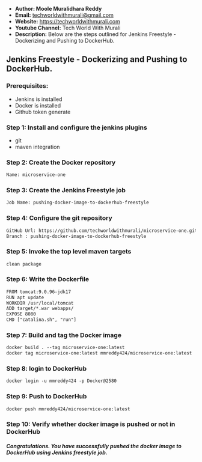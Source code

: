 + <b>Author: Moole Muralidhara Reddy</b></br>
+ <b>Email:</b> techworldwithmurali@gmail.com</br>
+ <b>Website:</b> https://techworldwithmurali.com </br>
+ <b>Youtube Channel:</b> Tech World With Murali</br>
+ <b>Description:</b> Below are the steps outlined for Jenkins Freestyle - Dockerizing and Pushing to DockerHub.</br>

## Jenkins Freestyle - Dockerizing and Pushing to DockerHub.

### Prerequisites:
+ Jenkins is installed
+  Docker is installed
+  Github token generate

### Step 1: Install and configure the jenkins plugins
 + git
 + maven integration

### Step 2: Create the Docker repository
```xml
Name: microservice-one
```

### Step 3: Create the Jenkins Freestyle job
```xml
Job Name: pushing-docker-image-to-dockerhub-freestyle
```
### Step 4: Configure the git repository
```xml
GitHub Url: https://github.com/techworldwithmurali/microservice-one.git
Branch : pushing-docker-image-to-dockerhub-freestyle
```
### Step 5: Invoke the top level maven targets
```xml
clean package
```
### Step 6: Write the Dockerfile
```xml
FROM tomcat:9.0.96-jdk17
RUN apt update
WORKDIR /usr/local/tomcat
ADD target/*.war webapps/
EXPOSE 8080
CMD ["catalina.sh", "run"]
```
### Step 7: Build and tag the Docker image
```xml
docker build . --tag microservice-one:latest
docker tag microservice-one:latest mmreddy424/microservice-one:latest
```
### Step 8: login to DockerHub
```xml
docker login -u mmreddy424 -p Docker@2580
```
### Step 9: Push to DockerHub
```xml
docker push mmreddy424/microservice-one:latest
```
### Step 10: Verify whether docker image is pushed or not in DockerHub

##### Congratulations. You have successfully pushed the docker image to DockerHub using Jenkins freestyle job.

